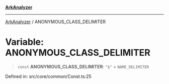 [**ArkAnalyzer**](../README.md)

***

[ArkAnalyzer](../globals.md) / ANONYMOUS\_CLASS\_DELIMITER

# Variable: ANONYMOUS\_CLASS\_DELIMITER

> `const` **ANONYMOUS\_CLASS\_DELIMITER**: `"$"` = `NAME_DELIMITER`

Defined in: src/core/common/Const.ts:25
